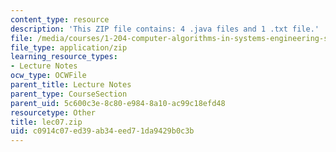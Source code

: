 ```yaml
---
content_type: resource
description: 'This ZIP file contains: 4 .java files and 1 .txt file.'
file: /media/courses/1-204-computer-algorithms-in-systems-engineering-spring-2010/c0914c07ed39ab34eed71da9429b0c3b_lec07.zip
file_type: application/zip
learning_resource_types:
- Lecture Notes
ocw_type: OCWFile
parent_title: Lecture Notes
parent_type: CourseSection
parent_uid: 5c600c3e-8c80-e984-8a10-ac99c18efd48
resourcetype: Other
title: lec07.zip
uid: c0914c07-ed39-ab34-eed7-1da9429b0c3b
---
```

